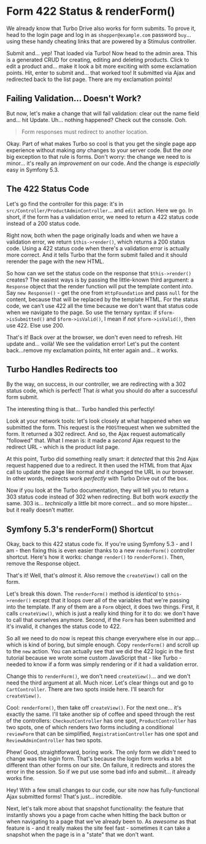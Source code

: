 # Form 422 Status & renderForm()

We already know that Turbo Drive also works for form submits. To prove it, head
to the login page and log in as `shopper@example.com` password `buy`... using
these handy cheating links that are powered by a Stimulus controller.

Submit and... yep! That loaded via Turbo! Now head to the admin area. This is
a generated CRUD for creating, editing and deleting products. Click to edit a product
and... make it look a bit more exciting with some exclamation points. Hit, enter
to submit and... that worked too! It submitted via Ajax and redirected back to
the list page. There are my exclamation points!

## Failing Validation... Doesn't Work?

But now, let's make a change that will fail validation: clear out the name field
and... hit Update. Uh... nothing happened? Check out the console. Ooh.

> Form responses must redirect to another location.

Okay. Part of what makes Turbo so cool is that you get the single page app experience
without making *any* changes to your server code. But the *one* big exception to
that rule is forms. Don't worry: the change we need to is minor... it's really
an *improvement* on our code. And the change is *especially* easy in Symfony 5.3.

## The 422 Status Code

Let's go find the controller for this page: it's in
`src/Controller/ProductAdminController`... and `edit` action. Here we go. In short,
if the form has a validation error, we need to return a 422 status code instead of
a 200 status code.

Right now, both when the page originally loads and when we have a validation error,
we return `$this->render()`, which returns a 200 status code. Using a 422 status
code when there's a validation error is actually more correct. And it tells Turbo
that the form submit failed and it should rerender the page with the new HTML.

So how can we set the status code on the response that `$this->render()` creates?
The easiest ways is by passing the little-known third argument: a `Response` object
that the render function will put the template content *into*. Say
`new Response()` - get the one from `HttpFoundation` and pass `null` for the content,
because that will be replaced by the template HTML. For the status code, we can't
use 422 all the time because we don't want that status code when we navigate to
the page. So use the ternary syntax: if `$form->isSubmitted()` and
`$form->isValid()`, I mean if *not* `$form->isValid()`, then use 422. Else use 200.

That's it! Back over at the browser, we don't even need to refresh. Hit update
and... voilà! We see the validation error! Let's put the content back...remove my
exclamation points, hit enter again and... it works.

## Turbo Handles Redirects too

By the way, on success, in our controller, we are redirecting with a 302 status
code, which is perfect! That *is* what you should do after a successful form
submit.

The interesting thing is that... Turbo handled this perfectly!

Look at your network tools: let's look closely at what happened when we submitted
the form. This request is the `POOST`request when we submitted the form. It returned
a 302 redirect. And so, the Ajax request automatically "followed" that. What I
mean is: it made a *second* Ajax request to the redirect URL - which is the product
list page.

At this point, Turbo did something really smart: it *detected* that this 2nd Ajax
request happened due to a redirect. It then used the HTML from that Ajax call
to update the page like normal *and* it changed the URL in our browser. In other
words, redirects work *perfectly* with Turbo Drive out of the box.

Now if you look at the Turbo documentation, they will tell you to return a 303 status
code instead of 302 when redirecting. But both work *exactly* the same. 303 is...
*technically* a little bit more correct... and so more hipster... but it really
doesn't matter.

## Symfony 5.3's renderForm() Shortcut

Okay, back to this 422 status code fix. If you're using Symfony 5.3 - and I am -
then fixing this is even easier thanks to a new `renderForm()` controller shortcut.
Here's how it works: change `render()` to `renderForm()`. Then, remove the
Response object.

That's it! Well, that's *almost* it. Also remove the `createView()` call on the
form.

Let's break this down. The `renderForm()` method is *identical* to `$this->render()`
except that it loops over all of the variables that we're passing into the template.
If any of them are a `Form` object, it does two things. First, it calls
`createView()`, which is just a really kind thing for it to do: we don't have to
call that ourselves anymore. Second, if the `Form` has been submitted and it's
invalid, it changes the status code to 422.

So all we need to do now is repeat this change everywhere else in our app... which
is kind of boring, but simple enough. Copy `renderForm()` and scroll up to the
`new` action. You can actually see that we did the 422 logic in the first tutorial
because we wrote some custom JavaScript that - like Turbo - needed to know if a
form was simply rendering or if it had a validation error.

Change this to `renderForm()`, we don't need `createView()`... and we don't need
the third argument at all. Much nicer. Let's clear things out and go to
`CartController`. There are two spots inside here. I'll search for `createView()`.

Cool: `renderForm()`, then take off `createView()`. For the next one... it's exactly
the same. I'll take another sip of coffee and speed through the rest of the
controllers: `CheckoutController` has one spot, `ProductController` has two spots,
one of which renders two forms including a conditional `reviewForm` that can be
simplified, `RegistrationController` has one spot and `ReviewAdminController` has
two spots.

Phew! Good, straightforward, boring work. The only form we *didn't* need to change
was the login form. That's because the login form works a bit different than other
forms on our site. On failure, it redirects and stores the error in the session.
So if we put use some bad info and submit... it already works fine.

Hey! With a few small changes to our code, our site now has fully-functional Ajax
submitted forms! That's just... incredible.

Next, let's talk more about that snapshot functionality: the feature that instantly
shows you a page from cache when hitting the back button or when navigating to a
page that we've already been to. As *awesome* as that feature is - and it really
makes the site feel fast - sometimes it can take a snapshot when the page is in
a "state" that we don't want.
